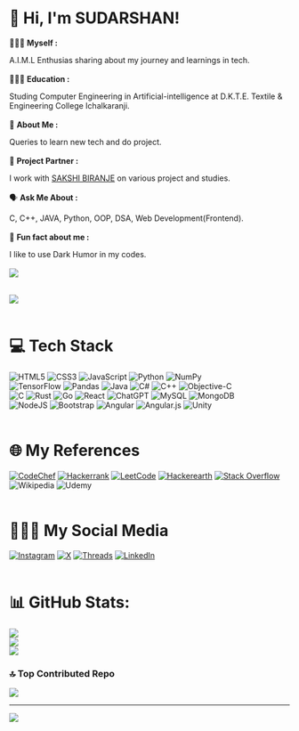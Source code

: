 # 👋 Hi, I'm SUDARSHAN!
<!--SPRX77-->
🧑🏻‍💼 **Myself :**<br/>
<!--SPRX77-->
 A.I.M.L Enthusias sharing about my journey and learnings in tech.<br/><br/>
👩🏻‍💻 **Education :**<br>
<!--SPRX77-->
Studing Computer Engineering in Artificial-intelligence at D.K.T.E. Textile & Engineering College Ichalkaranji.<br/><br/>
🧠 **About Me :**<br>
<!--If i found anybody copied my code will be very bad for that person so keep your dirty hands away from my beautiful code-->
Queries to learn new tech and do project.<br/><br/>
👫 **Project Partner :**<br>
<!--SPRX77-->
I work with [SAKSHI BIRANJE](https://github.com/SakshiBiranje) on various project and studies.<br/><br/>
🗣️ **Ask Me About :**<br/>
<!--SPRX77-->
C, C++, JAVA, Python, OOP, DSA, Web Development(Frontend). <br/><br/>
💭 **Fun fact about me :** <br/>
<!--SPRX77-->
I like to use Dark Humor in my codes.<br/><br/>
[![](https://github-readme-stats.vercel.app/api?username=SUDARSHAN2171&show_icons=true&theme=dark#gh-dark-mode-only)](https://github.com/anuraghazra/github-readme-stats#gh-dark-mode-only)<br/><br/>
<!--SPRX77-->
[![](https://github-readme-stats.vercel.app/api?username=SUDARSHAN2171&show_icons=true&theme=default#gh-light-mode-only)](https://github.com/anuraghazra/github-readme-stats#gh-light-mode-only)<br/><br/>
<!--SPRX77-->
# 💻 Tech Stack
![HTML5](https://img.shields.io/badge/html5-%23E34F26.svg?style=for-the-badge&logo=html5&logoColor=white)
![CSS3](https://img.shields.io/badge/css3-%231572B6.svg?style=for-the-badge&logo=css3&logoColor=white)
![JavaScript](https://img.shields.io/badge/javascript-%23323330.svg?style=for-the-badge&logo=javascript&logoColor=%23F7DF1E)
![Python](https://img.shields.io/badge/python-3670A0?style=for-the-badge&logo=python&logoColor=ffdd54)
![NumPy](https://img.shields.io/badge/numpy-%23013243.svg?style=for-the-badge&logo=numpy&logoColor=white)<br>
![TensorFlow](https://img.shields.io/badge/TensorFlow-%23FF6F00.svg?style=for-the-badge&logo=TensorFlow&logoColor=white)
![Pandas](https://img.shields.io/badge/pandas-%23150458.svg?style=for-the-badge&logo=pandas&logoColor=white)
![Java](https://img.shields.io/badge/java-%23ED8B00.svg?style=for-the-badge&logo=openjdk&logoColor=white)
![C#](https://img.shields.io/badge/c%23-%23239120.svg?style=for-the-badge&logo=csharp&logoColor=white)
![C++](https://img.shields.io/badge/c++-%2300599C.svg?style=for-the-badge&logo=c%2B%2B&logoColor=white)
![Objective-C](https://img.shields.io/badge/OBJECTIVE--C-%233A95E3.svg?style=for-the-badge&logo=apple&logoColor=white)<br/>
![C](https://img.shields.io/badge/c-%2300599C.svg?style=for-the-badge&logo=c&logoColor=white)
![Rust](https://img.shields.io/badge/rust-%23000000.svg?style=for-the-badge&logo=rust&logoColor=white)
![Go](https://img.shields.io/badge/go-%2300ADD8.svg?style=for-the-badge&logo=go&logoColor=white)
![React](https://img.shields.io/badge/react-%2320232a.svg?style=for-the-badge&logo=react&logoColor=%2361DAFB)
![ChatGPT](https://img.shields.io/badge/chatGPT-74aa9c?style=for-the-badge&logo=openai&logoColor=white)
![MySQL](https://img.shields.io/badge/mysql-4479A1.svg?style=for-the-badge&logo=mysql&logoColor=white)
![MongoDB](https://img.shields.io/badge/MongoDB-%234ea94b.svg?style=for-the-badge&logo=mongodb&logoColor=white)<br/>
![NodeJS](https://img.shields.io/badge/node.js-6DA55F?style=for-the-badge&logo=node.js&logoColor=white)
![Bootstrap](https://img.shields.io/badge/bootstrap-%238511FA.svg?style=for-the-badge&logo=bootstrap&logoColor=white)
![Angular](https://img.shields.io/badge/angular-%23DD0031.svg?style=for-the-badge&logo=angular&logoColor=white)
![Angular.js](https://img.shields.io/badge/angular.js-%23E23237.svg?style=for-the-badge&logo=angularjs&logoColor=white)
![Unity](https://img.shields.io/badge/unity-%23000000.svg?style=for-the-badge&logo=unity&logoColor=white)<br/><br/>
<!--SPRX77-->
<!--SPRX77-->
# 🌐 My References 
[![CodeChef](https://img.shields.io/badge/CodeChef-%23964B00.svg?style=for-the-badge&logo=CodeChef&logoColor=white)](https://www.codechef.com/users/sudarshan2171)
[![Hackerrank](https://img.shields.io/badge/-Hackerrank-2EC866?style=for-the-badge&logo=HackerRank&logoColor=white)](https://www.hackerrank.com/profile/SUDARSHAN0010)
[![LeetCode](https://img.shields.io/badge/LeetCode-000000?style=for-the-badge&logo=LeetCode&logoColor=#d16c06)](https://leetcode.com/u/sudarshanjadhav9171/)
[![Hackerearth](https://img.shields.io/badge/HackerEarth-%232C3454.svg?&style=for-the-badge&logo=HackerEarth&logoColor=Blue)](https://www.hackerearth.com/@sudarshanjadhav9171)
[![Stack Overflow](https://img.shields.io/badge/-Stackoverflow-FE7A16?logo=stack-overflow&logoColor=white)](https://stackoverflow.com/users/24713969/sudarshan-jadhav)
![Wikipedia](https://img.shields.io/badge/Wikipedia-%23000000.svg?style=for-the-badge&logo=wikipedia&logoColor=white)
![Udemy](https://img.shields.io/badge/Udemy-A435F0?style=for-the-badge&logo=Udemy&logoColor=white)<br/><br/>
<!--SPRX77-->
<!--SPRX77-->
# 🧑🏻‍💼 My Social Media 
[![Instagram](https://img.shields.io/badge/Instagram-%23E4405F.svg?style=for-the-badge&logo=Instagram&logoColor=white)](https://www.instagram.com/sudarshan_jadhav_2/) 
[![X](https://img.shields.io/badge/X-%23000000.svg?style=for-the-badge&logo=X&logoColor=white)](https://twitter.com/SUDARSH70963388)
[![Threads](https://img.shields.io/badge/Threads-000000?style=for-the-badge&logo=Threads&logoColor=white)](https://www.threads.net/@not_yet_0010)
[![LinkedIn](https://img.shields.io/badge/linkedin-%230077B5.svg?style=for-the-badge&logo=linkedin&logoColor=white)](https://www.linkedin.com/in/sudarshan-santaji-jadhav/)
<br/><br/> 
<!--SPRX77-->
<!--SPRX77-->

# 📊 GitHub Stats:
![](https://github-readme-stats.vercel.app/api?username=SUDARSHAN2171&theme=dark&hide_border=false&include_all_commits=false&count_private=false)<br/>
![](https://github-readme-streak-stats.herokuapp.com/?user=SUDARSHAN2171&theme=dark&hide_border=false)<br/>
![](https://github-readme-stats.vercel.app/api/top-langs/?username=SUDARSHAN2171&theme=dark&hide_border=false&include_all_commits=false&count_private=false&layout=compact)
<!--SPRX77-->
<!--SPRX77-->

### 🔝 Top Contributed Repo
![](https://github-contributor-stats.vercel.app/api?username=SUDARSHAN2171&limit=5&theme=tokyonight&combine_all_yearly_contributions=true)
<!--SPRX77-->
---
[![](https://visitcount.itsvg.in/api?id=SUDARSHAN2171&icon=0&color=0)](https://visitcount.itsvg.in)


